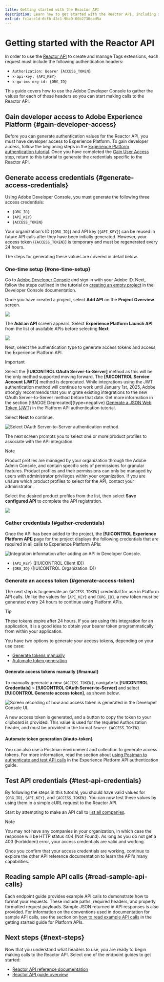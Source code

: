 ```yaml
---
title: Getting started with the Reactor API
description: Learn how to get started with the Reactor API, including steps to generate required access credentials.
exl-id: fc1acc1d-6cfb-43c1-9ba9-00b2730cad5a
---
```

# Getting started with the Reactor API

In order to use the [Reactor API](https://developer.adobe.com/experience-platform-apis/references/reactor/) to create and manage Tags extensions, each request must include the following authentication headers:

* `Authorization: Bearer {ACCESS_TOKEN}`
* `x-api-key: {API_KEY}`
* `x-gw-ims-org-id: {ORG_ID}`

This guide covers how to use the Adobe Developer Console to gather the values for each of these headers so you can start making calls to the Reactor API.

## Gain developer access to Adobe Experience Platform {#gain-developer-access}

Before you can generate authentication values for the Reactor API, you must have developer access to Experience Platform. To gain developer access, follow the beginning steps in the [Experience Platform authentication tutorial](/help/landing/api-authentication.md). Once you have completed the [Gain User Access](/help/landing/api-authentication.md#gain-user-access) step, return to this tutorial to generate the credentials specific to the Reactor API.

## Generate access credentials {#generate-access-credentials}

Using Adobe Developer Console, you must generate the following three access credentials:

* `{ORG_ID}`
* `{API_KEY}`
* `{ACCESS_TOKEN}`

Your organization's ID (`{ORG_ID}`) and API key (`{API_KEY}`) can be reused in future API calls after they have been initially generated. However, your access token (`{ACCESS_TOKEN}`) is temporary and must be regenerated every 24 hours.

The steps for generating these values are covered in detail below.

### One-time setup {#one-time-setup}

Go to [Adobe Developer Console](https://www.adobe.com/go/devs_console_ui) and sign in with your Adobe ID. Next, follow the steps outlined in the tutorial on [creating an empty project](https://developer.adobe.com/developer-console/docs/guides/projects/projects-empty/) in the Developer Console documentation.

Once you have created a project, select **Add API** on the **Project Overview** screen.

![](../images/api/getting-started/add-api-button.png)

The **Add an API** screen appears. Select **Experience Platform Launch API** from the list of available APIs before selecting **Next**.

![](../images/api/getting-started/add-launch-api.png)

Next, select the authentication type to generate access tokens and access the Experience Platform API.

>[!IMPORTANT]
>
>Select the **[!UICONTROL OAuth Server-to-Server]** method as this will be the only method supported moving forward. The **[!UICONTROL Service Account (JWT)]** method is deprecated. While integrations using the JWT authentication method will continue to work until January 1st, 2025, Adobe strongly recommends that you migrate existing integrations to the new OAuth Server-to-Server method before that date. Get more information in the section [!BADGE Deprecated]{type=negative} [Generate a JSON Web Token (JWT)](/help/landing/api-authentication.md#jwt) in the Platform API authentication tutorial.

Select **Next** to continue.

![Select OAuth Server-to-Server authentication method.](/help/tags/images/api/getting-started/oauth-authentication-method.png)

The next screen prompts you to select one or more product profiles to associate with the API integration.

>[!NOTE]
>
>Product profiles are managed by your organization through the Adobe Admin Console, and contain specific sets of permissions for granular features. Product profiles and their permissions can only be managed by users with administrator privileges within your organization. If you are unsure which product profiles to select for the API, contact your administrator.

Select the desired product profiles from the list, then select **Save configured API** to complete the API registration.

![](../images/api/getting-started/select-product-profile.png)

### Gather credentials {#gather-credentials}

Once the API has been added to the project, the **[!UICONTROL Experience Platform API]** page for the project displays the following credentials that are required in all calls to Experience Platform APIs:

![Integration information after adding an API in Developer Console.](/help/tags/images/api/getting-started/api-integration-information.png)

* `{API_KEY}` ([!UICONTROL Client ID])
* `{ORG_ID}` ([!UICONTROL Organization ID])

### Generate an access token {#generate-access-token}

The next step is to generate an `{ACCESS_TOKEN}` credential for use in Platform API calls. Unlike the values for `{API_KEY}` and `{ORG_ID}`, a new token must be generated every 24 hours to continue using Platform APIs. 

>[!TIP]
>
>These tokens expire after 24 hours. If you are using this integration for an application, it is a good idea to obtain your bearer token programmatically from within your application.

You have two options to generate your access tokens, depending on your use case:

* [Generate tokens manually](#manual)
* [Automate token generation](#auto-token)

#### Generate access tokens manually {#manual}

To manually generate a new `{ACCESS_TOKEN}`, navigate to **[!UICONTROL Credentials]** > **[!UICONTROL OAuth Server-to-Server]** and select **[!UICONTROL Generate access token]**, as shown below.

![Screen recording of how and access token is generated in the Developer Console UI.](/help/tags/images/api/getting-started/generate-access-token.gif)

A new access token is generated, and a button to copy the token to your clipboard is provided. This value is used for the required Authorization header, and must be provided in the format `Bearer {ACCESS_TOKEN}`.

#### Automate token generation {#auto-token}

You can also use a Postman environment and collection to generate access tokens. For more information, read the section about [using Postman to authenticate and test API calls](/help/landing/api-authentication.md#use-postman) in the Experience Platform API authentication guide.

## Test API credentials {#test-api-credentials}

By following the steps in this tutorial, you should have valid values for `{ORG_ID}`, `{API_KEY}`, and `{ACCESS_TOKEN}`. You can now test these values by using them in a simple cURL request to the Reactor API.

Start by attempting to make an API call to [list all companies](./endpoints/companies.md#list). 

>[!NOTE]
>
>You may not have any companies in your organization, in which case the response will be HTTP status 404 (Not Found). As long as you do not get a 403 (Forbidden) error, your access credentials are valid and working.

Once you confirm that your access credentials are working, continue to explore the other API reference documentation to learn the API's many capabilities.

## Reading sample API calls {#read-sample-api-calls}

Each endpoint guide provides example API calls to demonstrate how to format your requests. These include paths, required headers, and properly formatted request payloads. Sample JSON returned in API responses is also provided. For information on the conventions used in documentation for sample API calls, see the section on [how to read example API calls](../../landing/api-guide.md#sample-api) in the getting started guide for Platform APIs.

## Next steps {#next-steps}

Now that you understand what headers to use, you are ready to begin making calls to the Reactor API. Select one of the endpoint guides to get started:

* [Reactor API reference documentation](https://developer.adobe.com/experience-platform-apis/references/reactor/)
* [Reactor API guide overview](/help/tags/api/overview.md)
